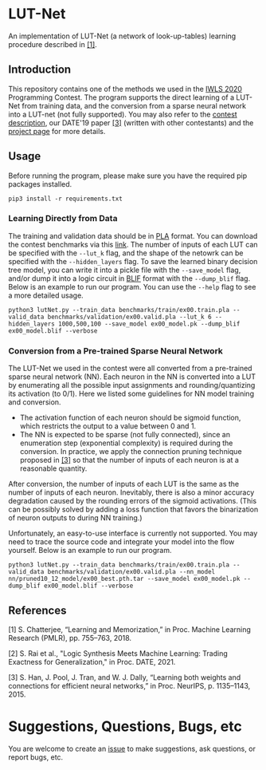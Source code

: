 # LUT-Net
An implementation of LUT-Net (a network of look-up-tables) learning procedure described in [[1]](#ref1).

## Introduction
This repository contains one of the methods we used in the [IWLS 2020](https://iwls20.cade.utah.edu/) Programming Contest.
The program supports the direct learning of a LUT-Net from training data, and the conversion from a sparse neural network into a LUT-net (not fully supported).
You may also refer to the [contest description](https://github.com/iwls2020-lsml-contest/iwls2020-lsml-contest/blob/main/contest_description.pdf), our DATE'19 paper [[3]](#ref3) (written with other contestants) and the [project page](https://po-chun-chien.github.io/projects/5.ML+LS/) for more details.

## Usage
Before running the program, please make sure you have the required pip packages installed.
```
pip3 install -r requirements.txt
```

### Learning Directly from Data
The training and validation data should be in [PLA](https://ultraespresso.di.univr.it/assets/data/espresso/espresso5.pdf) format.
You can download the contest benchmarks via this [link](https://github.com/iwls2020-lsml-contest/iwls2020-lsml-contest).
The number of inputs of each LUT can be specified with the `--lut_k` flag, and the shape of the netowrk can be specified with the `--hidden_layers` flag.
To save the learned binary decision tree model, you can write it into a pickle file with the `--save_model` flag, and/or dump it into a logic circuit in [BLIF](https://people.eecs.berkeley.edu/~alanmi/publications/other/blif.pdf) format with the `--dump_blif` flag.
Below is an example to run our program.
You can use the `--help` flag to see a more detailed usage.
```
python3 lutNet.py --train_data benchmarks/train/ex00.train.pla --valid_data benchmarks/validation/ex00.valid.pla --lut_k 6 --hidden_layers 1000,500,100 --save_model ex00_model.pk --dump_blif ex00_model.blif --verbose
```

### Conversion from a Pre-trained Sparse Neural Network
The LUT-Net we used in the contest were all converted from a pre-trained sparse neural network (NN).
Each neuron in the NN is converted into a LUT by enumerating all the possible input assignments and rounding/quantizing its activation (to 0/1).
Here we listed some guidelines for NN model training and conversion.
* The activation function of each neuron should be sigmoid function, which restricts the output to a value between 0 and 1. 
* The NN is expected to be sparse (not fully connected), since an enumeration step (exponential complexity) is required during the conversion. In practice, we apply the connection pruning technique proposed in [[3]](#ref3) so that the number of inputs of each neuron is at a reasonable quantity.

After conversion, the number of inputs of each LUT is the same as the number of inputs of each neuron.
Inevitably, there is also a minor accuracy degradation caused by the rounding errors of the sigmoid activations.
(This can be possibly solved by adding a loss function that favors the binarization of neuron outputs to during NN training.)

Unfortunately, an easy-to-use interface is currently not supported.
You may need to trace the source code and integrate your model into the flow yourself.
Below is an example to run our program.
```
python3 lutNet.py --train_data benchmarks/train/ex00.train.pla --valid_data benchmarks/validation/ex00.valid.pla --nn_model nn/pruned10_12_model/ex00_best.pth.tar --save_model ex00_model.pk --dump_blif ex00_model.blif --verbose
```

## References
<a class="anchor" id="ref1">[1]</a> S. Chatterjee, “Learning and Memorization,” in Proc. Machine Learning Research (PMLR), pp. 755–763, 2018.

<a class="anchor" id="ref2">[2]</a> S. Rai et al., "Logic Synthesis Meets Machine Learning: Trading Exactness for Generalization," in Proc. DATE, 2021.

<a class="anchor" id="ref3">[3]</a> S. Han, J. Pool, J. Tran, and W. J. Dally, “Learning both weights and connections for efficient neural networks,” in Proc. NeurIPS, p. 1135–1143, 2015.

# Suggestions, Questions, Bugs, etc
You are welcome to create an [issue](https://github.com/Po-Chun-Chien/LUT-Net/issues) to make suggestions, ask questions, or report bugs, etc.
